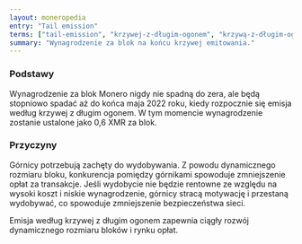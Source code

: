 ```yaml
---
layout: moneropedia
entry: "Tail emission"
terms: ["tail-emission", "krzywej-z-długim-ogonem", "krzywą-z-długim-ogonem", "krzywa-z-długim-ogonem"]
summary: "Wynagrodzenie za blok na końcu krzywej emitowania."
---
```


### Podstawy

Wynagrodzenie za blok Monero nigdy nie spadną do zera, ale będą stopniowo spadać aż do końca maja 2022 roku, kiedy rozpocznie się emisja według krzywej z długim ogonem. W tym momencie wynagrodzenie zostanie ustalone jako 0,6 XMR za blok.

### Przyczyny

Górnicy potrzebują zachęty do wydobywania. Z powodu dynamicznego rozmiaru bloku, konkurencja pomiędzy górnikami spowoduje zmniejszenie opłat za transakcje. Jeśli wydobycie nie będzie rentowne ze względu na wysoki koszt i niskie wynagrodzenie, górnicy stracą motywację i przestaną wydobywać, co spowoduje zmniejszenie bezpieczeństwa sieci.

Emisja według krzywej z długim ogonem zapewnia ciągły rozwój dynamicznego rozmiaru bloków i rynku opłat.
